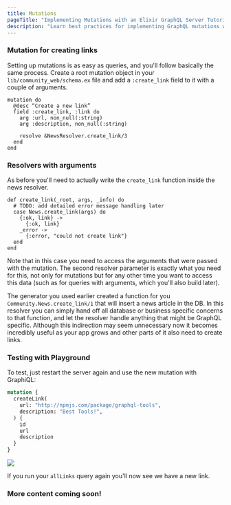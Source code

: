 ```yaml
---
title: Mutations
pageTitle: "Implementing Mutations with an Elixir GraphQL Server Tutorial"
description: "Learn best practices for implementing GraphQL mutations with Absinthe & Elixir. You can test your implementation in a GraphiQL Playground."
---
```



### Mutation for creating links

Setting up mutations is as easy as queries, and you'll follow basically the same process. Create a root mutation object in your `lib/community_web/schema.ex` file and add a `:create_link` field to it with a couple of arguments.

```elixir(path=".../graphql-elixir/lib/community_web/schema.ex")
mutation do
  @desc “Create a new link”
  field :create_link, :link do
    arg :url, non_null(:string)
    arg :description, non_null(:string)

    resolve &NewsResolver.create_link/3
  end
end
```

### Resolvers with arguments

As before you'll need to actually write the `create_link` function inside the news resolver.

```elixir(path=".../graphql-elixir/lib/community_web/resolvers/news_resolver.ex")
def create_link(_root, args, _info) do
  # TODO: add detailed error message handling later
  case News.create_link(args) do
    {:ok, link} ->
      {:ok, link}
    _error ->
      {:error, "could not create link"}
  end
end
```

Note that in this case you need to access the arguments that were passed with the mutation. The second resolver parameter is exactly what you need for this, not only for mutations but for any other time you want to access this data (such as for queries with arguments, which you'll also build later).

The generator you used earlier created a function for you `Community.News.create_link/1` that will insert a news article in the DB. In this resolver you can simply hand off all database or business specific concerns to that function, and let the resolver handle anything that might be GraphQL specific. Although this indirection may seem unnecessary now it becomes incredibly useful as your app grows and other parts of it also need to create links.

### Testing with Playground

To test, just restart the server again and use the new mutation with GraphiQL:

```graphql
mutation {
  createLink(
    url: "http://npmjs.com/package/graphql-tools",
    description: "Best Tools!",
  ) {
    id
    url
    description
  }
}
```

![](http://i.imgur.com/pHNRZlG.png)

If you run your `allLinks` query again you'll now see we have a new link.

### More content coming soon!
